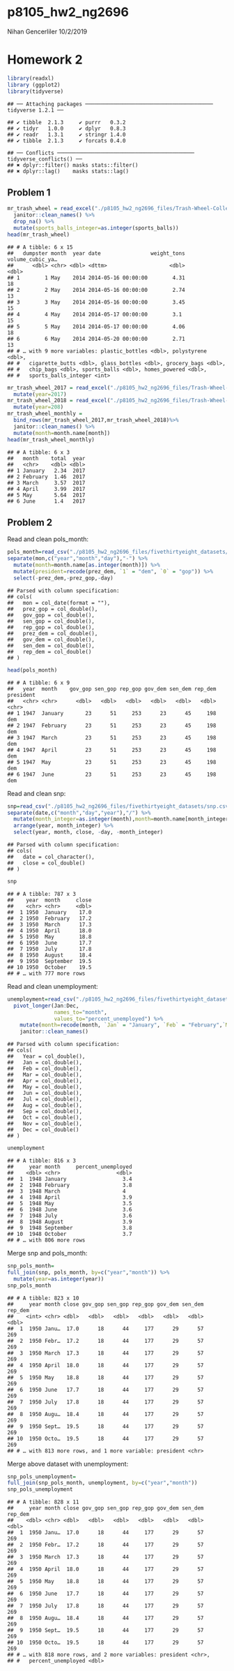 p8105\_hw2\_ng2696
================
Nihan Gencerliler
10/2/2019

# Homework 2

``` r
library(readxl)
library (ggplot2)
library(tidyverse)
```

    ## ── Attaching packages ───────────────────────────────────────── tidyverse 1.2.1 ──

    ## ✔ tibble  2.1.3     ✔ purrr   0.3.2
    ## ✔ tidyr   1.0.0     ✔ dplyr   0.8.3
    ## ✔ readr   1.3.1     ✔ stringr 1.4.0
    ## ✔ tibble  2.1.3     ✔ forcats 0.4.0

    ## ── Conflicts ──────────────────────────────────────────── tidyverse_conflicts() ──
    ## ✖ dplyr::filter() masks stats::filter()
    ## ✖ dplyr::lag()    masks stats::lag()

## Problem 1

``` r
mr_trash_wheel = read_excel("./p8105_hw2_ng2696_files/Trash-Wheel-Collection-Totals-8-6-19.xlsx",sheet="Mr. Trash Wheel", range="A2:N406") %>%
  janitor::clean_names() %>%
  drop_na() %>%
  mutate(sports_balls_integer=as.integer(sports_balls))
head(mr_trash_wheel)
```

    ## # A tibble: 6 x 15
    ##   dumpster month  year date                weight_tons volume_cubic_ya…
    ##      <dbl> <chr> <dbl> <dttm>                    <dbl>            <dbl>
    ## 1        1 May    2014 2014-05-16 00:00:00        4.31               18
    ## 2        2 May    2014 2014-05-16 00:00:00        2.74               13
    ## 3        3 May    2014 2014-05-16 00:00:00        3.45               15
    ## 4        4 May    2014 2014-05-17 00:00:00        3.1                15
    ## 5        5 May    2014 2014-05-17 00:00:00        4.06               18
    ## 6        6 May    2014 2014-05-20 00:00:00        2.71               13
    ## # … with 9 more variables: plastic_bottles <dbl>, polystyrene <dbl>,
    ## #   cigarette_butts <dbl>, glass_bottles <dbl>, grocery_bags <dbl>,
    ## #   chip_bags <dbl>, sports_balls <dbl>, homes_powered <dbl>,
    ## #   sports_balls_integer <int>

``` r
mr_trash_wheel_2017 = read_excel("./p8105_hw2_ng2696_files/Trash-Wheel-Collection-Totals-8-6-19.xlsx",sheet="2017 Precipitation",range="A2:B14") %>%
  mutate(year=2017)
mr_trash_wheel_2018 = read_excel("./p8105_hw2_ng2696_files/Trash-Wheel-Collection-Totals-8-6-19.xlsx",sheet="2018 Precipitation",range="A2:B14") %>%
  mutate(year=208)
mr_trash_wheel_monthly = 
  bind_rows(mr_trash_wheel_2017,mr_trash_wheel_2018)%>%
  janitor::clean_names() %>%
  mutate(month=month.name[month])
head(mr_trash_wheel_monthly)
```

    ## # A tibble: 6 x 3
    ##   month    total  year
    ##   <chr>    <dbl> <dbl>
    ## 1 January   2.34  2017
    ## 2 February  1.46  2017
    ## 3 March     3.57  2017
    ## 4 April     3.99  2017
    ## 5 May       5.64  2017
    ## 6 June      1.4   2017

## Problem 2

Read and clean
pols\_month:

``` r
pols_month=read_csv("./p8105_hw2_ng2696_files/fivethirtyeight_datasets/pols-month.csv") %>%
separate(mon,c("year","month","day"),"-") %>%
  mutate(month=month.name[as.integer(month)]) %>%
  mutate(president=recode(prez_dem, `1` = "dem", `0` = "gop")) %>%
  select(-prez_dem,-prez_gop,-day)
```

    ## Parsed with column specification:
    ## cols(
    ##   mon = col_date(format = ""),
    ##   prez_gop = col_double(),
    ##   gov_gop = col_double(),
    ##   sen_gop = col_double(),
    ##   rep_gop = col_double(),
    ##   prez_dem = col_double(),
    ##   gov_dem = col_double(),
    ##   sen_dem = col_double(),
    ##   rep_dem = col_double()
    ## )

``` r
head(pols_month)
```

    ## # A tibble: 6 x 9
    ##   year  month    gov_gop sen_gop rep_gop gov_dem sen_dem rep_dem president
    ##   <chr> <chr>      <dbl>   <dbl>   <dbl>   <dbl>   <dbl>   <dbl> <chr>    
    ## 1 1947  January       23      51     253      23      45     198 dem      
    ## 2 1947  February      23      51     253      23      45     198 dem      
    ## 3 1947  March         23      51     253      23      45     198 dem      
    ## 4 1947  April         23      51     253      23      45     198 dem      
    ## 5 1947  May           23      51     253      23      45     198 dem      
    ## 6 1947  June          23      51     253      23      45     198 dem

Read and clean
snp:

``` r
snp=read_csv("./p8105_hw2_ng2696_files/fivethirtyeight_datasets/snp.csv") %>%
separate(date,c("month","day","year"),"/") %>%
  mutate(month_integer=as.integer(month),month=month.name[month_integer]) %>%
  arrange(year, month_integer) %>%
  select(year, month, close, -day, -month_integer) 
```

    ## Parsed with column specification:
    ## cols(
    ##   date = col_character(),
    ##   close = col_double()
    ## )

``` r
snp
```

    ## # A tibble: 787 x 3
    ##    year  month     close
    ##    <chr> <chr>     <dbl>
    ##  1 1950  January    17.0
    ##  2 1950  February   17.2
    ##  3 1950  March      17.3
    ##  4 1950  April      18.0
    ##  5 1950  May        18.8
    ##  6 1950  June       17.7
    ##  7 1950  July       17.8
    ##  8 1950  August     18.4
    ##  9 1950  September  19.5
    ## 10 1950  October    19.5
    ## # … with 777 more rows

Read and clean
unemployment:

``` r
unemployment=read_csv("./p8105_hw2_ng2696_files/fivethirtyeight_datasets/unemployment.csv") %>%
  pivot_longer(Jan:Dec,
               names_to="month",
               values_to="percent_unemployed") %>%
    mutate(month=recode(month, `Jan` = "January", `Feb` = "February",`Mar` = "March",`Apr` = "April",`May` = "May",`Jun` = "June",`Jul` = "July",`Aug` = "August",`Sep` = "September",`Oct` = "October",`Nov` = "November", `Dec`="December")) %>%
    janitor::clean_names() 
```

    ## Parsed with column specification:
    ## cols(
    ##   Year = col_double(),
    ##   Jan = col_double(),
    ##   Feb = col_double(),
    ##   Mar = col_double(),
    ##   Apr = col_double(),
    ##   May = col_double(),
    ##   Jun = col_double(),
    ##   Jul = col_double(),
    ##   Aug = col_double(),
    ##   Sep = col_double(),
    ##   Oct = col_double(),
    ##   Nov = col_double(),
    ##   Dec = col_double()
    ## )

``` r
unemployment
```

    ## # A tibble: 816 x 3
    ##     year month     percent_unemployed
    ##    <dbl> <chr>                  <dbl>
    ##  1  1948 January                  3.4
    ##  2  1948 February                 3.8
    ##  3  1948 March                    4  
    ##  4  1948 April                    3.9
    ##  5  1948 May                      3.5
    ##  6  1948 June                     3.6
    ##  7  1948 July                     3.6
    ##  8  1948 August                   3.9
    ##  9  1948 September                3.8
    ## 10  1948 October                  3.7
    ## # … with 806 more rows

Merge snp and pols\_month:

``` r
snp_pols_month=
full_join(snp, pols_month, by=c("year","month")) %>%
  mutate(year=as.integer(year))
snp_pols_month
```

    ## # A tibble: 823 x 10
    ##     year month close gov_gop sen_gop rep_gop gov_dem sen_dem rep_dem
    ##    <int> <chr> <dbl>   <dbl>   <dbl>   <dbl>   <dbl>   <dbl>   <dbl>
    ##  1  1950 Janu…  17.0      18      44     177      29      57     269
    ##  2  1950 Febr…  17.2      18      44     177      29      57     269
    ##  3  1950 March  17.3      18      44     177      29      57     269
    ##  4  1950 April  18.0      18      44     177      29      57     269
    ##  5  1950 May    18.8      18      44     177      29      57     269
    ##  6  1950 June   17.7      18      44     177      29      57     269
    ##  7  1950 July   17.8      18      44     177      29      57     269
    ##  8  1950 Augu…  18.4      18      44     177      29      57     269
    ##  9  1950 Sept…  19.5      18      44     177      29      57     269
    ## 10  1950 Octo…  19.5      18      44     177      29      57     269
    ## # … with 813 more rows, and 1 more variable: president <chr>

Merge above dataset with unemployment:

``` r
snp_pols_unemployment=
full_join(snp_pols_month, unemployment, by=c("year","month"))
snp_pols_unemployment
```

    ## # A tibble: 828 x 11
    ##     year month close gov_gop sen_gop rep_gop gov_dem sen_dem rep_dem
    ##    <dbl> <chr> <dbl>   <dbl>   <dbl>   <dbl>   <dbl>   <dbl>   <dbl>
    ##  1  1950 Janu…  17.0      18      44     177      29      57     269
    ##  2  1950 Febr…  17.2      18      44     177      29      57     269
    ##  3  1950 March  17.3      18      44     177      29      57     269
    ##  4  1950 April  18.0      18      44     177      29      57     269
    ##  5  1950 May    18.8      18      44     177      29      57     269
    ##  6  1950 June   17.7      18      44     177      29      57     269
    ##  7  1950 July   17.8      18      44     177      29      57     269
    ##  8  1950 Augu…  18.4      18      44     177      29      57     269
    ##  9  1950 Sept…  19.5      18      44     177      29      57     269
    ## 10  1950 Octo…  19.5      18      44     177      29      57     269
    ## # … with 818 more rows, and 2 more variables: president <chr>,
    ## #   percent_unemployed <dbl>
